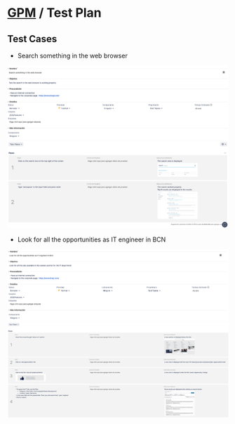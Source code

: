 # [GPM](../README.md) / Test Plan

## Test Cases
* Search something in the web browser

![testcase1_details](./img/testcase1_details.png "test case 1 details")
![testcase1_steps](./img/testcase1_steps.png "test case 1 steps")

* Look for all the opportunities as IT engineer in BCN

![testcase2_details](./img/testcase2_details.png "test case 2 details")
![testcase2_steps](./img/testcase2_steps.png "test case 2 steps")